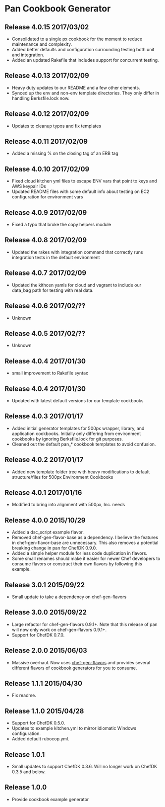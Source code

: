 # Pan Cookbook Generator
## Release 4.0.15 2017/03/02

* Consoildated to a single px cookbook for the moment to reduce maintenance and complexity.
* Added better defaults and configuration surrounding testing both unit and integration.
* Added an updated Rakefile that includes support for concurrent testing.

## Release 4.0.13 2017/02/09

* Heavy duty updates to our README and a few other elements.
* Synced up the env and non-env template directories.  They only differ in handling Berksfile.lock now.

## Release 4.0.12 2017/02/09

* Updates to cleanup typos and fix templates

## Release 4.0.11 2017/02/09

* Added a missing % on the closing tag of an ERB tag

## Release 4.0.10 2017/02/09

* Fixed cloud kitchen yml files to escape ENV vars that point to keys and AWS keypair IDs
* Updated README files with some default info about testing on EC2 configuration for environment vars

## Release 4.0.9 2017/02/09

* Fixed a typo that broke the copy helpers module

## Release 4.0.8 2017/02/09

* Updated the rakes with integration command that correctly runs integration tests in the default environment

## Release 4.0.7 2017/02/09

* Updated the kithcen yamls for cloud and vagrant to include our data_bag path for testing with real data.

## Release 4.0.6 2017/02/??

* Unknown

## Release 4.0.5 2017/02/??

* Unknown

## Release 4.0.4 2017/01/30

* small improvement to Rakefile syntax

## Release 4.0.4 2017/01/30

* Updated with latest default versions for our template cookbooks

## Release 4.0.3 2017/01/17

* Added initial generator templates for 500px wrapper, library, and application cookbooks.  Initially only differing from environment cookbooks by ignoring Berksfile.lock for git purposes.
* Cleaned out the default pan_* cookbook templates to avoid confusion.

## Release 4.0.2 2017/01/17

* Added new template folder tree with heavy modifications to default structure/files for 500px Environment Cookbooks

## Release 4.0.1 2017/01/16

* Modified to bring into alignment with 500px, Inc. needs

## Release 4.0.0 2015/10/29

* Added a dsc_script example flavor.
* Removed chef-gen-flavor-base as a dependency. I believe the features in chef-gen-flavor-base are unnecessary. This also removes a potential breaking change in pan for ChefDK 0.9.0.
* Added a simple helper module for less code duplication in flavors.
* Some small renames should make it easier for newer Chef developers to consume flavors or construct their own flavors by following this example.

## Release 3.0.1 2015/09/22

* Small update to take a dependency on chef-gen-flavors

## Release 3.0.0 2015/09/22

* Large refactor for chef-gen-flavors 0.9.1+. Note that this release of pan will now only work on chef-gen-flavors 0.9.1+.
* Support for ChefDK 0.7.0.

## Release 2.0.0 2015/06/03

* Massive overhaul. Now uses [chef-gen-flavors](https://rubygems.org/gems/chef-gen-flavors) and provides several different flavors of cookbook generators for you to consume.

## Release 1.1.1 2015/04/30

* Fix readme.

## Release 1.1.0 2015/04/28

* Support for ChefDK 0.5.0.
* Updates to example kitchen.yml to mirror idiomatic Windows configuration.
* Added default rubocop.yml.

## Release 1.0.1

* Small updates to support ChefDK 0.3.6. Will no longer work on ChefDK 0.3.5 and below.

## Release 1.0.0

* Provide cookbook example generator

